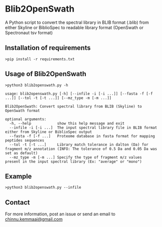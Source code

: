 # Blib2OpenSwath
A Python script to convert the spectral library in BLIB format (.blib) from either Skyline or BiblioSpec to readable library format (OpenSwath or Spectronaut tsv format)

## Installation of requirements

```
>pip install -r requirements.txt
```

## Usage of Blib2OpenSwath

```
>python3 blib2openswath.py -h

usage: blib2openswath.py [-h] [--infile -i [-i ...]] [--fasta -f [-f ...]] [--tol -t [-t ...]] [--mz_type -m [-m ...]]

Blib2OpenSwath: Convert spectral library from BLIB (Skyline) to OpenSwath format

optional arguments:
  -h, --help            show this help message and exit
  --infile -i [-i ...]  The input spectral library file in BLIB format either from Skyline or BiblioSpec output
  --fasta -f [-f ...]   Proteome database in fasta format for mapping peptides sequences
  --tol -t [-t ...]     Library match tolerance in dalton (Da) for fragment m/z annotation (INFO: The tolerance of 0.5 Da and 0.05 Da was set as default)
  --mz_type -m [-m ...] Specify the type of fragment m/z values present in the input spectral library (Ex: "average" or "mono")
```
## Example

```
>python3 blib2openswath.py --infile 
```
## Contact
For more information, post an issue or send an email to chinnu.kemmaai@gmail.com
